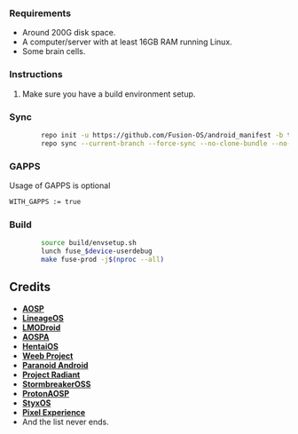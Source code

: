 ### Requirements
- Around 200G disk space.
- A computer/server with at least 16GB RAM running Linux.
- Some brain cells.

### Instructions
1. Make sure you have a build environment setup.

### Sync ###
```bash
        repo init -u https://github.com/Fusion-OS/android_manifest -b thirteen
        repo sync --current-branch --force-sync --no-clone-bundle --no-tags --optimized-fetch --prune -j$(nproc --all)

```

### GAPPS ###
Usage of GAPPS is optional
```bash
WITH_GAPPS := true
```
### Build ###
```bash
        source build/envsetup.sh
        lunch fuse_$device-userdebug
        make fuse-prod -j$(nproc --all)
```

Credits
-------
 * [**AOSP**](https://android.googlesource.com)
 * [**LineageOS**](https://github.com/LineageOS)
 * [**LMODroid**](https://github.com/LMODroid)
 * [**AOSPA**](https://github.com/AOSPA)
 * [**HentaiOS**](https://github.com/hentaios)
 * [**Weeb Project**](https://github.com/weebproject)
 * [**Paranoid Android**](https://github.com/AOSPA)
 * [**Project Radiant**](https://github.com/ProjectRadiant)
 * [**StormbreakerOSS**](https://github.com/StormbreakerOSS)
 * [**ProtonAOSP**](https://github.com/ProtonAOSP)
 * [**StyxOS**](https://github.com/stxyproject)
 * [**Pixel Experience**](https://github.com/PixelExperience)
 * And the list never ends.

